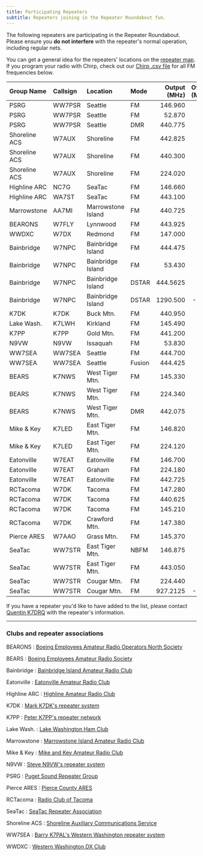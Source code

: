 ```yaml
---
title: Participating Repeaters
subtitle: Repeaters joining in the Repeater Roundabout fun.
---
```


The following repeaters are participating in the Repeater Roundabout. Please ensure you **do not interfere** with the repeater's normal operation, including regular nets.

You can get a general idea for the repeaters' locations on the [repeater map](/map). If you program your radio with Chirp, check out our [Chirp .csv file](https://raw.githubusercontent.com/QCaudron/repeater_roundabout/main/assets/rr_frequencies.csv) for all FM frequencies below.

| Group Name    | Callsign   | Location           | Mode   |   Output (MHz) |   Offset (MHz) |   Tone (Hz) |
|:--------------|:-----------|:-------------------|:-------|---------------:|---------------:|------------:|
| PSRG          | WW7PSR     | Seattle            | FM     |        146.960 |           -0.6 |       103.5 |
| PSRG          | WW7PSR     | Seattle            | FM     |         52.870 |           -1.7 |       103.5 |
| PSRG          | WW7PSR     | Seattle            | DMR    |        440.775 |           +5.0 |        CC 2 |
| Shoreline ACS | W7AUX      | Shoreline          | FM     |        442.825 |           +5.0 |       103.5 |
| Shoreline ACS | W7AUX      | Shoreline          | FM     |        440.300 |           +5.0 |       103.5 |
| Shoreline ACS | W7AUX      | Shoreline          | FM     |        224.020 |           -1.6 |       103.5 |
| Highline ARC  | NC7G       | SeaTac             | FM     |        146.660 |           -0.6 |       103.5 |
| Highline ARC  | WA7ST      | SeaTac             | FM     |        443.100 |           +5.0 |       103.5 |
| Marrowstone   | AA7MI      | Marrowstone Island | FM     |        440.725 |           +5.0 |       114.8 |
| BEARONS       | W7FLY      | Lynnwood           | FM     |        443.925 |           +5.0 |       100.0 |
| WWDXC         | W7DX       | Redmond            | FM     |        147.000 |           -0.6 |       103.5 |
| Bainbridge    | W7NPC      | Bainbridge Island  | FM     |        444.475 |           +5.0 |       103.5 |
| Bainbridge    | W7NPC      | Bainbridge Island  | FM     |         53.430 |           -1.7 |       100.0 |
| Bainbridge    | W7NPC      | Bainbridge Island  | DSTAR  |       444.5625 |           +5.0 |             |
| Bainbridge    | W7NPC      | Bainbridge Island  | DSTAR  |       1290.500 |          -20.0 |             |
| K7DK          | K7DK       | Buck Mtn.          | FM     |        440.950 |           +5.0 |       110.9 |
| Lake Wash.    | K7LWH      | Kirkland           | FM     |        145.490 |           -0.6 |       103.5 |
| K7PP          | K7PP       | Gold Mtn.          | FM     |        441.200 |           +5.0 |       123.0 |
| N9VW          | N9VW       | Issaquah           | FM     |         53.830 |           -1.7 |       123.0 |
| WW7SEA        | WW7SEA     | Seattle            | FM     |        444.700 |           +5.0 |       103.5 |
| WW7SEA        | WW7SEA     | Seattle            | Fusion |        444.425 |           +5.0 |       141.3 |
| BEARS         | K7NWS      | West Tiger Mtn.    | FM     |        145.330 |           -0.6 |       179.9 |
| BEARS         | K7NWS      | West Tiger Mtn.    | FM     |        224.340 |           -1.6 |       110.9 |
| BEARS         | K7NWS      | West Tiger Mtn.    | DMR    |        442.075 |           +5.0 |        CC 2 |
| Mike & Key    | K7LED      | East Tiger Mtn.    | FM     |        146.820 |           -0.6 |       103.5 |
| Mike & Key    | K7LED      | East Tiger Mtn.    | FM     |        224.120 |           -1.6 |       103.5 |
| Eatonville    | W7EAT      | Eatonville         | FM     |        146.700 |           -0.6 |       103.5 |
| Eatonville    | W7EAT      | Graham             | FM     |        224.180 |           -1.6 |       103.5 |
| Eatonville    | W7EAT      | Eatonville         | FM     |        442.725 |           +5.0 |       103.5 |
| RCTacoma      | W7DK       | Tacoma             | FM     |        147.280 |           +0.6 |       103.5 |
| RCTacoma      | W7DK       | Tacoma             | FM     |        440.625 |           +5.0 |       103.5 |
| RCTacoma      | W7DK       | Tacoma             | FM     |        145.210 |           -0.6 |       141.3 |
| RCTacoma      | W7DK       | Crawford Mtn.      | FM     |        147.380 |           +0.6 |       103.5 |
| Pierce ARES   | W7AAO      | Grass Mtn.         | FM     |        145.370 |           -0.6 |       136.5 |
| SeaTac        | WW7STR     | East Tiger Mtn.    | NBFM   |        146.875 |           -0.6 |       103.5 |
| SeaTac        | WW7STR     | East Tiger Mtn.    | FM     |        443.050 |           +5.0 |       103.5 |
| SeaTac        | WW7STR     | Cougar Mtn.        | FM     |        224.440 |           -1.6 |       103.5 |
| SeaTac        | WW7STR     | Cougar Mtn.        | FM     |       927.2125 |          -25.0 |       114.8 |

If you have a repeater you'd like to have added to the list, please contact [Quentin K7DRQ](mailto:k7drq@psrg.org) with the repeater's information.

---

### Clubs and repeater associations

BEARONS
: [Boeing Employees Amateur Radio Operators North Society](https://w7flybearons.org)

BEARS
: [Boeing Employees Amateur Radio Society](https://sites.google.com/site/k7nwsbears)

Bainbridge
: [Bainbridge Island Amateur Radio Club](https://www.w7npc.org)

Eatonville
: [Eatonville Amateur Radio Club](https://www.qrz.com/db/W7EAT)

Highline ARC
: [Highline Amateur Radio Club](https://highlinearc.org)

K7DK
: [Mark K7DK's repeater system](https://www.qrz.com/db/K7DK)

K7PP
: [Peter K7PP's repeater network](http://www.k7pp.itgo.com)

Lake Wash.
: [Lake Washington Ham Club](http://www.lakewashingtonhamclub.org)

Marrowstone
: [Marrowstone Island Amateur Radio Club](https://www.qrz.com/db/AA7MI)

Mike & Key
: [Mike and Key Amateur Radio Club](https://mikeandkey.org)

N9VW
: [Steve N9VW's repeater system](https://www.qrz.com/db/N9VW)

PSRG
: [Puget Sound Repeater Group](http://www.psrg.org/)

Pierce ARES
: [Pierce County ARES](http://www.piercecountyares.net)

RCTacoma
: [Radio Club of Tacoma](http://www.w7dk.org)

SeaTac
: [SeaTac Repeater Association](https://seatacra.com)

Shoreline ACS
: [Shoreline Auxiliary Communications Service](https://sites.google.com/a/w7aux.org/shoreline-acs)

WW7SEA
: [Barry K7PAL's Western Washington repeater system](https://www.qrz.com/db/WW7SEA)

WWDXC
: [Western Washington DX Club](https://www.wwdxc.org)

